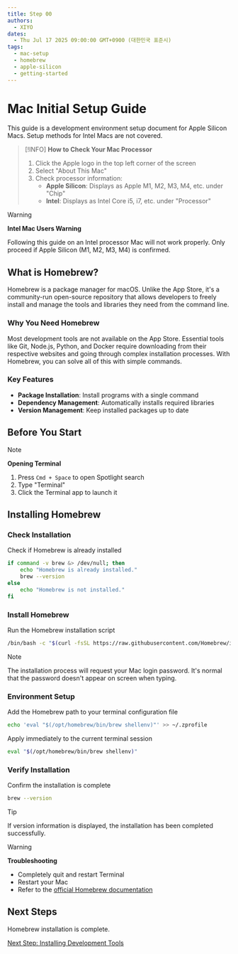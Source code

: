 ```yaml
---
title: Step 00
authors:
  - XIYO
dates:
  - Thu Jul 17 2025 09:00:00 GMT+0900 (대한민국 표준시)
tags:
  - mac-setup
  - homebrew
  - apple-silicon
  - getting-started
---
```


# Mac Initial Setup Guide

This guide is a development environment setup document for Apple Silicon Macs. Setup methods for Intel Macs are not covered.

> [!INFO]
> **How to Check Your Mac Processor**
> 
> 1. Click the Apple logo in the top left corner of the screen
> 2. Select "About This Mac"
> 3. Check processor information:
>    - **Apple Silicon**: Displays as Apple M1, M2, M3, M4, etc. under "Chip"
>    - **Intel**: Displays as Intel Core i5, i7, etc. under "Processor"

> [!WARNING]
> **Intel Mac Users Warning**
> 
> Following this guide on an Intel processor Mac will not work properly.
> Only proceed if Apple Silicon (M1, M2, M3, M4) is confirmed.

## What is Homebrew?

Homebrew is a package manager for macOS. Unlike the App Store, it's a community-run open-source repository that allows developers to freely install and manage the tools and libraries they need from the command line.

### Why You Need Homebrew

Most development tools are not available on the App Store. Essential tools like Git, Node.js, Python, and Docker require downloading from their respective websites and going through complex installation processes. With Homebrew, you can solve all of this with simple commands.

### Key Features

- **Package Installation**: Install programs with a single command
- **Dependency Management**: Automatically installs required libraries
- **Version Management**: Keep installed packages up to date

## Before You Start

> [!NOTE]
> **Opening Terminal**
> 1. Press `Cmd + Space` to open Spotlight search
> 2. Type "Terminal"
> 3. Click the Terminal app to launch it

## Installing Homebrew

### Check Installation

Check if Homebrew is already installed

```bash
if command -v brew &> /dev/null; then
    echo "Homebrew is already installed."
    brew --version
else
    echo "Homebrew is not installed."
fi
```

### Install Homebrew

Run the Homebrew installation script

```bash
/bin/bash -c "$(curl -fsSL https://raw.githubusercontent.com/Homebrew/install/HEAD/install.sh)"
```

> [!NOTE]
> The installation process will request your Mac login password.
> It's normal that the password doesn't appear on screen when typing.

### Environment Setup

Add the Homebrew path to your terminal configuration file

```bash
echo 'eval "$(/opt/homebrew/bin/brew shellenv)"' >> ~/.zprofile
```

Apply immediately to the current terminal session

```bash
eval "$(/opt/homebrew/bin/brew shellenv)"
```


### Verify Installation

Confirm the installation is complete

```bash
brew --version
```

> [!TIP]
> If version information is displayed, the installation has been completed successfully.

> [!WARNING]
> **Troubleshooting**
> - Completely quit and restart Terminal
> - Restart your Mac
> - Refer to the [official Homebrew documentation](https://docs.brew.sh/Installation)

## Next Steps

Homebrew installation is complete.

[Next Step: Installing Development Tools](step-01)